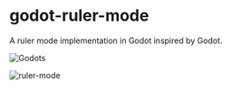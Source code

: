 # godot-ruler-mode

A ruler mode implementation in Godot inspired by Godot.


![Godots](https://github.com/akoc1/godot-ruler-mode/assets/72667213/976459e8-7933-4db0-a09d-9515fe1fd7ca)

![ruler-mode](https://github.com/akoc1/godot-ruler-mode/assets/72667213/bde18bf3-ae15-4309-8bbd-1cab0736a823)

